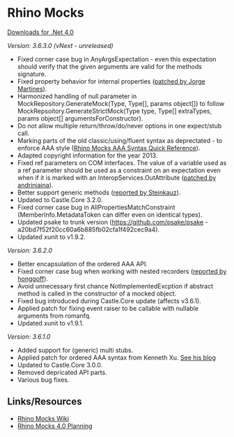 Rhino Mocks
======================================================================

[Downloads for .Net 4.0](https://github.com/alaendle/rhino-mocks/downloads)

_Version: 3.6.3.0 (vNext - unreleased)_

* Fixed corner case bug in AnyArgsExpectation - even this expectation should verify that the given arguments are valid for the methods signature.
* Fixed property behavior for internal properties ([patched by Jorge Martines](https://github.com/jorgehmv/rhino-mocks/commit/24abfef37e4c0e66d140f246013a5df5eddbc932)).
* Harmonized handling of null parameter in MockRepository.GenerateMock(Type, Type[], params object[]) to follow MockRepsoitory.GenerateStrictMock(Type type, Type[] extraTypes, params object[] argumentsForConstructor).
* Do not allow multiple return/throw/do/never options in one expect/stub call.
* Marking parts of the old classic/using/fluent syntax as deprectated - to enforce AAA style ([Rhino Mocks AAA Syntax Quick Reference](http://www.scribd.com/doc/49587062/RhinoMocksAAAQuickReference)).
* Adapted copyright information for the year 2013.
* Fixed ref parameters on COM interfaces. The value of a variable used as a ref parameter should be used as a constraint on an expectation even when if it is marked with an InteropServices.OutAttribute ([patched by andriniaina](https://github.com/andriniaina/rhino-mocks/commit/e707bdfddabb49b573e41afad82403e89c99ab2c)).
* Better support generic methods ([reported by Steinkauz](https://groups.google.com/forum/?fromgroups=#!topic/RhinoMocks/gta6a6bHhT8)).
* Updated to Castle.Core 3.2.0.
* Fixed corner case bug in AllPropertiesMatchConstraint (MemberInfo.MetadataToken can differ even on identical types).
* Updated psake to trunk version (https://github.com/psake/psake - a20bd7f52f20cc60a6b885fb02cfa1f492cec9a4).
* Updated xunit to v1.9.2.

_Version: 3.6.2.0_

* Better encapsulation of the ordered AAA API.
* Fixed corner case bug when working with nested recorders ([reported by honggoff](https://groups.google.com/d/topic/rhinomocks/tMAbfs2qBec/discussion)).
* Avoid unnecessary first chance NotImplementedExcption if abstract method is called in the constructor of a mocked object.
* Fixed bug introduced during Castle.Core update (affects v3.6.1).
* Applied patch for fixing event raiser to be callable with nullable arguments from romanfq.
* Updated xunit to v1.9.1.

_Version: 3.6.1.0_

* Added support for (generic) multi stubs.
* Applied patch for ordered AAA syntax from Kenneth Xu. [See his blog](http://kennethxu.blogspot.com/2009/06/rhinomocks-ordered-expectations.html)
* Updated to Castle.Core 3.0.0.
* Removed depricated API parts.
* Various bug fixes.

## Links/Resources

* [Rhino Mocks Wiki](http://www.ayende.com/wiki/Rhino+Mocks.ashx "Rhino Mocks Wiki")
* [Rhino Mocks 4.0 Planning](http://nhprof.uservoice.com/pages/28152-rhino-mocks-4-0 "Rhino 4.0 Planning")